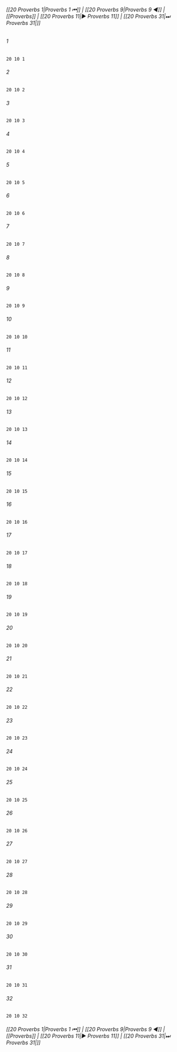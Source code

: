 
###### [[20 Proverbs 1|Proverbs 1 ⏮]] | [[20 Proverbs 9|Proverbs 9 ◀]] | [[Proverbs]] | [[20 Proverbs 11|▶ Proverbs 11]] | [[20 Proverbs 31|⏭ Proverbs 31|]]

###### 1
``` verse
20 10 1 
```
###### 2
``` verse
20 10 2 
```
###### 3
``` verse
20 10 3 
```
###### 4
``` verse
20 10 4 
```
###### 5
``` verse
20 10 5 
```
###### 6
``` verse
20 10 6 
```
###### 7
``` verse
20 10 7 
```
###### 8
``` verse
20 10 8 
```
###### 9
``` verse
20 10 9 
```
###### 10
``` verse
20 10 10 
```
###### 11
``` verse
20 10 11 
```
###### 12
``` verse
20 10 12 
```
###### 13
``` verse
20 10 13 
```
###### 14
``` verse
20 10 14 
```
###### 15
``` verse
20 10 15 
```
###### 16
``` verse
20 10 16 
```
###### 17
``` verse
20 10 17 
```
###### 18
``` verse
20 10 18 
```
###### 19
``` verse
20 10 19 
```
###### 20
``` verse
20 10 20 
```
###### 21
``` verse
20 10 21 
```
###### 22
``` verse
20 10 22 
```
###### 23
``` verse
20 10 23 
```
###### 24
``` verse
20 10 24 
```
###### 25
``` verse
20 10 25 
```
###### 26
``` verse
20 10 26 
```
###### 27
``` verse
20 10 27 
```
###### 28
``` verse
20 10 28 
```
###### 29
``` verse
20 10 29 
```
###### 30
``` verse
20 10 30 
```
###### 31
``` verse
20 10 31 
```
###### 32
``` verse
20 10 32 
```

###### [[20 Proverbs 1|Proverbs 1 ⏮]] | [[20 Proverbs 9|Proverbs 9 ◀]] | [[Proverbs]] | [[20 Proverbs 11|▶ Proverbs 11]] | [[20 Proverbs 31|⏭ Proverbs 31|]]


